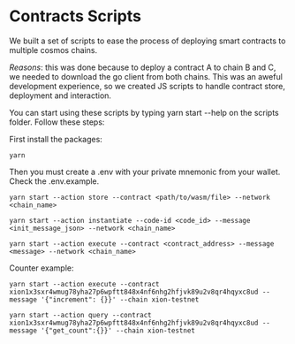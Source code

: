 # Contracts Scripts

We built a set of scripts to ease the process of deploying smart contracts to multiple cosmos chains.

_Reasons_: this was done because to deploy a contract A to chain B and C, we needed to download the go client from both chains. This was an aweful development experience, so we created JS scripts to handle contract store, deployment and interaction.

You can start using these scripts by typing yarn start --help on the scripts folder. Follow these steps:

First install the packages:

```shell
yarn
```

Then you must create a .env with your private mnemonic from your wallet. Check the .env.example.

```shell
yarn start --action store --contract <path/to/wasm/file> --network <chain_name>
```

```shell
yarn start --action instantiate --code-id <code_id> --message <init_message_json> --network <chain_name>
```

```shell
yarn start --action execute --contract <contract_address> --message <message> --network <chain_name>
```

Counter example:

```shell
yarn start --action execute --contract xion1x3sxr4wmug78yha27p6wpftt848x4nf6nhg2hfjvk89u2v8qr4hqyxc8ud --message '{"increment": {}}' --chain xion-testnet

yarn start --action query --contract xion1x3sxr4wmug78yha27p6wpftt848x4nf6nhg2hfjvk89u2v8qr4hqyxc8ud --message '{"get_count":{}}' --chain xion-testnet
```
